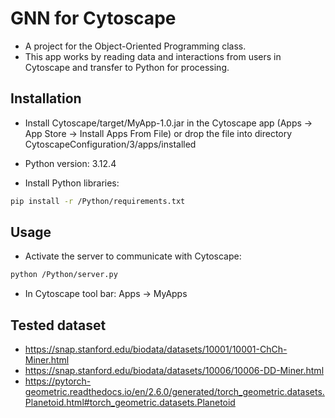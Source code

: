 # GNN for Cytoscape

* A project for the Object-Oriented Programming class.
* This app works by reading data and interactions from users in Cytoscape and transfer to Python for processing.

## Installation

* Install Cytoscape/target/MyApp-1.0.jar in the Cytoscape app (Apps -> App Store -> Install Apps From File) or drop the file into directory CytoscapeConfiguration/3/apps/installed

* Python version: 3.12.4
* Install Python libraries:
```bash
pip install -r /Python/requirements.txt
```

## Usage
* Activate the server to communicate with Cytoscape:
```bash
python /Python/server.py
```
* In Cytoscape tool bar: Apps -> MyApps

## Tested dataset
* https://snap.stanford.edu/biodata/datasets/10001/10001-ChCh-Miner.html
* https://snap.stanford.edu/biodata/datasets/10006/10006-DD-Miner.html
* https://pytorch-geometric.readthedocs.io/en/2.6.0/generated/torch_geometric.datasets.Planetoid.html#torch_geometric.datasets.Planetoid